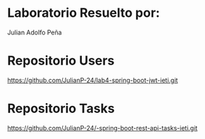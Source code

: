 # Laboratorio Resuelto por:

Julian Adolfo Peña

# Repositorio Users

https://github.com/JulianP-24/lab4-spring-boot-jwt-ieti.git

# Repositorio Tasks

https://github.com/JulianP-24/-spring-boot-rest-api-tasks-ieti.git
